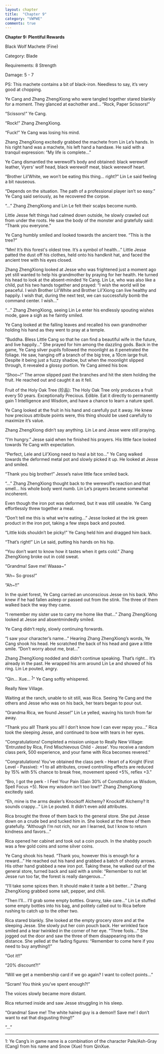 ```yaml
---
layout: chapter
title:  "Chapter 9"
category: "VWPWE"
comments: true
---
```


**Chapter 9: Plentiful Rewards**

Black Wolf Machete (Fine)

Category: Blade

Requirements: 8 Strength

Damage: 5 - 7

PS: This machete contains a bit of black-iron. Needless to say, it’s very good at chopping.

Ye Cang and Zhang ZhengXiong who were tangled together stared blankly for a moment. They glanced at eachother and... “Rock, Paper Scissors!” 

“Scissors!” Ye Cang.

“Rock!” Zhang ZhengXiong.

“Fuck!” Ye Cang was losing his mind.

Zhang ZhengXiong excitedly grabbed the machete from Lin Le’s hands. In his right hand was a machete, his left hand a handaxe. He said with a tranquil expression: “My life is complete...”

Ye Cang dismantled the werewolf’s body and obtained: black werewolf leather, Vyers’ wolf head, black werewolf meat, black werewolf heart.

“Brother Lil’White, we won’t be eating this thing... right?” Lin Le said feeling a bit nauseous.

“Depends on the situation. The path of a professional player isn’t so easy.” Ye Cang said seriously, as he recovered the corpse.

“...” Zhang ZhengXiong and Lin Le felt their scalps become numb.

Little Jesse felt things had calmed down outside, he slowly crawled out from under the roots. He saw the body of the monster and gratefully said: “Thank you everyone.”

Ye Cang humbly smiled and looked towards the ancient tree. “This is the tree?”

“Mm! It’s this forest's oldest tree. It’s a symbol of health...” Little Jesse patted the dust off his clothes, held onto his handknit hat, and faced the ancient tree with his eyes closed.

Zhang ZhengXiong looked at Jesse who was frightened just a moment ago yet still wanted to help his grandmother by praying for her health. He turned his head to look at the absent-minded Ye Cang. Lin Le, who was also like a child, put his two hands together and prayed: “I wish the world will be peaceful. I wish Brother Lil’White and Brother Lil’Xiong can live healthy and happily. I wish that, during the next test, we can successfully bomb the command center. I wish...”

“...” Zhang ZhengXiong, seeing Lin Le enter his endlessly spouting wishes mode, gave a sigh as he faintly smiled.

Ye Cang looked at the falling leaves and recalled his own grandmother holding his hand as they went to pray at a temple. 

“Buddha. Bless Little Cang so that he can find a beautiful wife in the future, and live happily...” She prayed for him among the dazzling gods. Back in the game, Ye Cang silver pupils followed the moonlight as it penetrated the foliage. He saw, hanging off a branch of the big tree, a 10cm large fruit. Despite it being just a fuzzy shadow, but when the moonlight slipped through, it revealed a glossy portion. Ye Cang aimed his bow.

“Shoo~!” The arrow slipped past the branches and hit the stem holding the fruit. He reached out and caught it as it fell.

Fruit of the Holy Oak Tree (珍品): The Holy Oak Tree only produces a fruit every 50 years. Exceptionally Precious. Edible. Eat it directly to permanently gain 1 Intelligence and Wisdom, and have a chance to learn a nature spell.

Ye Cang looked at the fruit in his hand and carefully put it away. He knew how precious attribute points were, this thing should be used carefully to maximize it’s value.

Zhang ZhengXiong didn’t say anything. Lin Le and Jesse were still praying.

“I’m hungry.” Jesse said when he finished his prayers. His little face looked towards Ye Cang with expectation.

“Perfect, Lele and Lil’Xiong need to heal a bit too...” Ye Cang walked towards the deformed metal pot and slowly picked it up. He looked at Jesse and smiled.

“Thank you big brother!” Jesse’s naive little face smiled back.

“...” Zhang ZhengXiong thought back to the werewolf’s reaction and that smell... his whole body went numb. Lin Le’s prayers became somewhat incoherent.

Even though the iron pot was deformed, but it was still useable. Ye Cang effortlessly threw together a meal.

“Don’t tell me this is what we’re eating...” Jesse looked at the ink green product in the iron pot, taking a few steps back and pouted.

“Little kids shouldn’t be picky!” Ye Cang held him and dragged him back.

“That’s right!” Lin Le said, putting his hands on his hip.

“You don’t want to know how it tastes when it gets cold.” Zhang ZhengXiong broke out in cold sweat.

“Grandma! Save me! Waaaa~” 

“Ah~ So gross!”

“Ah~!!”

In the quiet forest, Ye Cang carried an unconscious Jesse on his back. Who knew if he had fallen asleep or passed out from the stink. The three of them walked back the way they came.

“I remember my sister use to carry me home like that...” Zhang ZhengXiong looked at Jesse and absentmindedly smiled.

Ye Cang didn’t reply, slowly continuing forwards.

“I saw your character’s name...” Hearing Zhang ZhengXiong’s words, Ye Cang shook his head. He scratched the back of his head and gave a little smile. “Don’t worry about me, brat...”

Zhang ZhengXiong nodded and didn’t continue speaking. That’s right... It’s already in the past. He wrapped his arm around Lin Le and showed of his ring. Lin Le pouted, angry.

“Qin... Xue... <sup>[1](#footnote1)</sup>” Ye Cang softly whispered.

Really New Village.

Waiting at the ranch, unable to sit still, was Rica. Seeing Ye Cang and the others and Jesse who was on his back, her tears began to pour out.

“Grandma Rica, we found Jesse!” Lin Le yelled, waving his torch from far away.

“Thank you all! Thank you all! I don’t know how I can ever repay you...” Rica took the sleeping Jesse, and continued to bow with tears in her eyes.

“Congratulations! Completed a mission unique to Really New Village: ‘Entrusted by Rica, Find Mischievous Child - Jesse’. You receive a random class perk, 500 experience, and your fame with Rica becomes revered.”

“Congratulations! You’ve obtained the class perk - Heart of a Knight (First Level - Passive): +1 to all attributes, crowd controlling effects are reduced by 15% with 5% chance to break free, movement speed +5%, reflex +3.”

“Bro, I got the perk - I Feel Your Pain (Gain 30% of Constitution as Wisdom, Spell Focus +5). Now my wisdom isn’t too low!!” Zhang ZhengXiong excitedly said.

“Eh, mine is the arms dealer’s Knockoff Alchemy? Knockoff Alchemy? It sounds crappy...” Lin Le pouted. It didn’t even add attributes.

Rica brought the three of them back to the general store. She put Jesse down on a crude bed and tucked him in. She looked at the three of them gratefully. “Although I’m not rich, nor am I learned, but I know to return kindness and favors...”

Rica opened her cabinet and took out a coin pouch. In the shabby pouch was a few gold coins and some silver coins.

Ye Cang shook his head. “Thank you, however this is enough for a reward...” He reached out his hand and grabbed a batch of shoddy arrows. His other hand grabbed a new iron pot. Taking these, he walked out of the general store, turned back and said with a smile: “Remember to not let Jesse run too far, the forest is really dangerous...”

“I’ll take some spices then. It should make it taste a bit better...” Zhang ZhengXiong grabbed some salt, pepper, and chili.

“Then I’ll... I’ll grab some empty bottles. Granny, take care...” Lin Le stuffed some empty bottles into his bag, and politely called out to Rica before rushing to catch up to the other two.

Rica stared blankly. She looked at the empty grocery store and at the sleeping Jesse. She slowly put her coin pouch back. Her wrinkled face smiled and a tear twinkled in the corner of her eye. “Three fools...” She jogged out the door and saw the three of them disappearing into the distance. She yelled at the fading figures: “Remember to come here if you need to buy anything!!”

“Got it!!”

“20% discount?!”

“Will we get a membership card if we go again? I want to collect points...”

“Scram! You think you’ve spent enough?!”

The voices slowly became more distant.

Rica returned inside and saw Jesse struggling in his sleep.

“Grandma! Save me! The white haired guy is a demon!! Save me! I don’t want to eat that disgusting thing!!”

“...”

---

<a name="footnote1">1</a>: Ye Cang’s in game name is a combination of the character Pale/Ash-Gray (Cang) from his name and Snow (Xue) from QinXue.